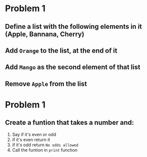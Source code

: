 # Problem 1
## Define a list with the following elements in it (Apple, Bannana, Cherry)
## Add `Orange` to the list, at the end of it
## Add `Mango` as the second element of that list
## Remove `Apple` from the list

# Problem 1
## Create a funtion that takes a number and:
  1. Say if it's even or odd
  2. if it's even return it
  3. if it's odd return `No odds allowed`
  4. Call the funtion in `print` function
